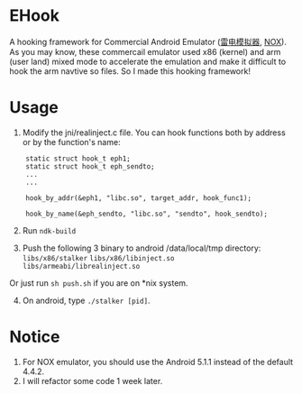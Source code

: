 # EHook

A hooking framework for Commercial Android Emulator ([雷电模拟器](http://www.ldmnq.com/), [NOX](https://jp.bignox.com/)).
As you may know, these commercail emulator used x86 (kernel) and arm (user land) mixed mode to accelerate the emulation and make it difficult to hook the arm navtive so files. So I made this hooking framework!


# Usage

1. Modify the jni/realinject.c file. You can hook functions both by address or by the function's name:

```
    static struct hook_t eph1;
    static struct hook_t eph_sendto;
    ...
    ...
    
    hook_by_addr(&eph1, "libc.so", target_addr, hook_func1);
    
    hook_by_name(&eph_sendto, "libc.so", "sendto", hook_sendto);
```
    
2. Run `ndk-build`

3. Push the following 3 binary to android /data/local/tmp directory: 
    `libs/x86/stalker` 
    `libs/x86/libinject.so`
    `libs/armeabi/librealinject.so`

Or just run `sh push.sh` if you are on *nix system.

4. On android, type `./stalker [pid]`.

# Notice
1. For NOX emulator, you should use the Android 5.1.1 instead of the default 4.4.2.
2. I will refactor some code 1 week later.
